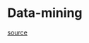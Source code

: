 # Data-mining
[source](https://drive.google.com/file/d/1hVRGJ6NqxJrkP4rxZvS19UnoKHALSlir/view?usp=sharing)
